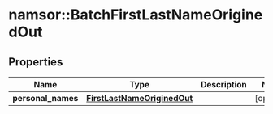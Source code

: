 # namsor::BatchFirstLastNameOriginedOut

## Properties
Name | Type | Description | Notes
------------ | ------------- | ------------- | -------------
**personal_names** | [**FirstLastNameOriginedOut**](FirstLastNameOriginedOut.md) |  | [optional] 


